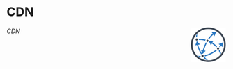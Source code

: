 # CDN
*CDN* 
<img align="right" style="float:right;border:0px solid black" width=80 height=80 src="https://raw.githubusercontent.com/sajith-rahim/cdn/4a983905df53f761b91323ccda2366ead2416410/content/blog/media/cdn.png" alt="cdn-logo"/>



